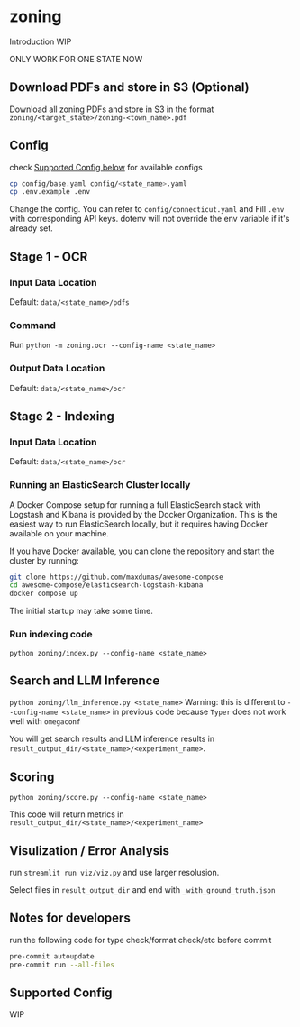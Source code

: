 # zoning

Introduction WIP

ONLY WORK FOR ONE STATE NOW

## Download PDFs and store in S3 (Optional)

Download all zoning PDFs and store in S3 in the format
`zoning/<target_state>/zoning-<town_name>.pdf`

## Config

check [Supported Config below](#supported-config) for available configs

```bash
cp config/base.yaml config/<state_name>.yaml
cp .env.example .env
```

Change the config. You can refer to `config/connecticut.yaml` and
Fill `.env` with corresponding API keys.
dotenv will not override the env variable if it's already set.

## Stage 1 - OCR

### Input Data Location

Default: `data/<state_name>/pdfs` 

### Command

Run `python -m zoning.ocr --config-name <state_name>`
 
### Output Data Location 

Default: `data/<state_name>/ocr`

## Stage 2 - Indexing

### Input Data Location

Default: `data/<state_name>/ocr` 

### Running an ElasticSearch Cluster locally

A Docker Compose setup for running a full ElasticSearch stack with Logstash and
Kibana is provided by the Docker Organization. This is the easiest way to run
ElasticSearch locally, but it requires having Docker available on your machine.

If you have Docker available, you can clone the repository and start the cluster
by running:

```bash
git clone https://github.com/maxdumas/awesome-compose
cd awesome-compose/elasticsearch-logstash-kibana
docker compose up
```

The initial startup may take some time.

### Run indexing code

`python zoning/index.py --config-name <state_name>`

## Search and LLM Inference

`python zoning/llm_inference.py <state_name>`
Warning: this is different to `--config-name <state_name>` in previous code
 because `Typer` does not work well with `omegaconf`

You will get search results and LLM inference results in `result_output_dir/<state_name>/<experiment_name>`.

## Scoring

`python zoning/score.py --config-name <state_name>`

This code will return metrics in `result_output_dir/<state_name>/<experiment_name>`

## Visulization / Error Analysis

run `streamlit run viz/viz.py` and use larger resolusion.

Select files in `result_output_dir` and end with `_with_ground_truth.json`

## Notes for developers

run the following code for type check/format check/etc before commit

```bash
pre-commit autoupdate
pre-commit run --all-files
```

## Supported Config

WIP
